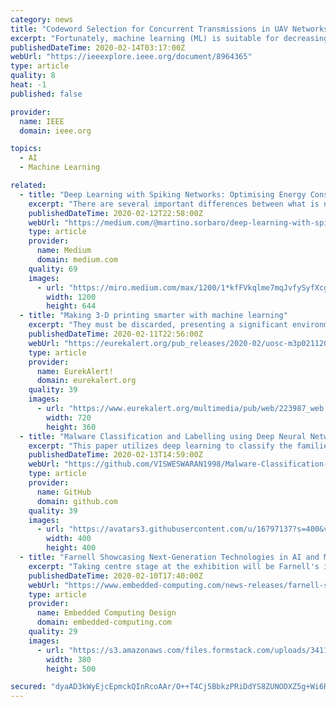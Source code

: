 ```yaml
---
category: news
title: "Codeword Selection for Concurrent Transmissions in UAV Networks: A Machine Learning Approach"
excerpt: "Fortunately, machine learning (ML) is suitable for decreasing complexity in codeword selection, because ML could extract features from the data samples acquired in real environments. In this paper, we propose an ML approach to achieve an efficient and low complexity codeword selection for UAV networks. Specifically, we first derive the ..."
publishedDateTime: 2020-02-14T03:17:00Z
webUrl: "https://ieeexplore.ieee.org/document/8964365"
type: article
quality: 8
heat: -1
published: false

provider:
  name: IEEE
  domain: ieee.org

topics:
  - AI
  - Machine Learning

related:
  - title: "Deep Learning with Spiking Networks: Optimising Energy Consumption"
    excerpt: "There are several important differences between what is nowadays known as a “neural network” (in the deep learning sense) and networks of neurons in the brain. A particularly evident one is that artificial networks have analogue activations — the output of an artificial neuron is a continuous number. Biological neurons, conversely ..."
    publishedDateTime: 2020-02-12T22:58:00Z
    webUrl: "https://medium.com/@martino.sorbaro/deep-learning-with-spiking-networks-optimising-energy-consumption-50588b4435fd"
    type: article
    provider:
      name: Medium
      domain: medium.com
    quality: 69
    images:
      - url: "https://miro.medium.com/max/1200/1*kfFVkqlme7mqJvfySyfXcg.jpeg"
        width: 1200
        height: 644
  - title: "Making 3-D printing smarter with machine learning"
    excerpt: "They must be discarded, presenting a significant environmental and financial cost to industry. A team of researchers from USC Viterbi School of Engineering is tackling this problem, with a new set of machine learning algorithms and a software tool called PrintFixer, to improve 3-D printing accuracy by 50 percent or more, making the process ..."
    publishedDateTime: 2020-02-11T22:56:00Z
    webUrl: "https://eurekalert.org/pub_releases/2020-02/uosc-m3p021120.php"
    type: article
    provider:
      name: EurekAlert!
      domain: eurekalert.org
    quality: 39
    images:
      - url: "https://www.eurekalert.org/multimedia/pub/web/223987_web.jpg"
        width: 720
        height: 360
  - title: "Malware Classification and Labelling using Deep Neural Networks"
    excerpt: "This paper utilizes deep learning to classify the families of malware for Portable Executable 32 (PE32). More on paper.docx Most samples are collected from various github repositories where the malware has been classified already. Thanks to VirusSign and VirusShare for providing access to huge range of malware collection. Most of the malware ..."
    publishedDateTime: 2020-02-13T14:59:00Z
    webUrl: "https://github.com/VISWESWARAN1998/Malware-Classification-and-Labelling"
    type: article
    provider:
      name: GitHub
      domain: github.com
    quality: 39
    images:
      - url: "https://avatars3.githubusercontent.com/u/16797137?s=400&v=4"
        width: 400
        height: 400
  - title: "Farnell Showcasing Next-Generation Technologies in AI and Machine Learning, Connectivity, Sensing and Power at Embedded World"
    excerpt: "Taking centre stage at the exhibition will be Farnell's investment in next-generation technologies for Artificial Intelligence (AI) and machine learning ... Sensing and Power Management -The Avnet Azure Sphere Starter Kit with Microsoft Azure hardware security and cloud solution for IoT applications. -STMicroelectronics' new multi-sensor ..."
    publishedDateTime: 2020-02-10T17:40:00Z
    webUrl: "https://www.embedded-computing.com/news-releases/farnell-showcasing-next-generation-technologies-in-ai-and-machine-learning-connectivity-sensing-and-power-at-embedded-world"
    type: article
    provider:
      name: Embedded Computing Design
      domain: embedded-computing.com
    quality: 29
    images:
      - url: "https://s3.amazonaws.com/files.formstack.com/uploads/3411018/76219803/576485291/76219803_800_2049611-embedded-world-eu-q2-fy20-gigaframe.png"
        width: 380
        height: 500

secured: "dyaAD3kWyEjcEpmckQInRcoAAr/O++T4Cj5BbkzPRiDdYS8ZUNODXZ5g+Wi6RCX8Eoz0BOabiMXkFA0k4AgHniNXod2hQPHGbPfRnmkynVw9/IqPK6451ukzlVBfuvRCmqLcXmanNO+CLsdvbVPy9THj0WE/1nV+JKJDXBw9NN5aXRanbPeV5o5vBhNcFi0+8RgTuvYIPNvn/bls0MJLZ+BMecV2prOSuUFqi5Ic8EClHS+eOjN8n8bfxc08otHVlbvwYFCM8+PGgG3q50xVerZbT6OXLxcVKxLkxlvyxGEpqywwYqFY0f8q5yQiGEQD;gTlOF1qML+EJvLrVSruuPQ=="
---
```


